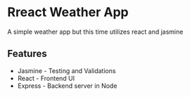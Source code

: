 # Rreact Weather App
A simple weather app but this time utilizes react and jasmine

## Features
* Jasmine - Testing and Validations
* React - Frontend UI
* Express - Backend server in Node

